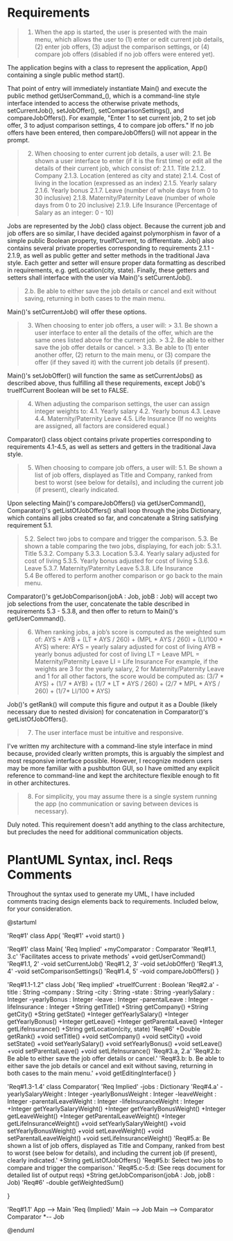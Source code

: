 # Requirements

> 1.	When the app is started, the user is presented with the main menu, which allows the user to (1) enter or edit current job details, (2) enter job offers, (3) adjust the comparison settings, or (4) compare job offers (disabled if no job offers were entered yet).

The application begins with a class to represent the application, App() containing a single public method start(). 

That point of entry will immediately instantiate Main() and execute the public method getUserCommand_(), which is a command-line style interface intended to access the otherwise private methods, setCurrentJob(), setJobOffer(), setComparisonSettings(), and compareJobOffers(). For example, "Enter 1 to set current job, 2 to set job offer, 3 to adjust comparison settings, 4 to compare job offers." If no job offers have been entered, then compareJobOffers() will not appear in the prompt.

> 2.	When choosing to enter current job details, a user will:
> 	2.1.	Be shown a user interface to enter (if it is the first time) or edit all the details of their current job, which consist of:
> 		2.1.1.	Title
> 		2.1.2.	Company
> 		2.1.3.	Location (entered as city and state)
> 		2.1.4.	Cost of living in the location (expressed as an index)
> 		2.1.5.	Yearly salary
> 		2.1.6.	Yearly bonus
> 		2.1.7.	Leave (number of whole days from 0 to 30 inclusive)
> 		2.1.8.	Maternity/Paternity Leave (number of whole days from 0 to 20 inclusive)
> 		2.1.9.	Life Insurance (Percentage of Salary as an integer: 0 - 10)

Jobs are represented by the Job() class object. Because the current job and job offers are so similar, I have decided against polymorphism in favor of a simple public Boolean property, trueIfCurrent, to differentiate. Job() also contains several private properties corresponding to requirements 2.1.1 - 2.1.9, as well as public getter and setter methods in the traditional Java style. Each getter and setter will ensure proper data formatting as described in requirements, e.g. getLocation(city, state). Finally, these getters and setters shall interface with the user via Main()'s setCurrentJob(). 
	
> 2.b.	Be able to either save the job details or cancel and exit without saving, returning in both cases to the main menu.

Main()'s setCurrentJob() will offer these options.

> 3.	When choosing to enter job offers, a user will:
	> 	3.1.	Be shown a user interface to enter all the details of the offer, which are the same ones listed above for the current job.
	> 	3.2.	Be able to either save the job offer details or cancel.
	> 	3.3.	Be able to (1) enter another offer, (2) return to the main menu, or (3) compare the offer (if they saved it) with the current job details (if present).

Main()'s setJobOffer() will function the same as setCurrentJobs() as described above, thus fulfilling all these requirements, except Job()'s trueIfCurrent Boolean will be set to FALSE.
> 4.	When adjusting the comparison settings, the user can assign integer weights to:
> 4.1.	Yearly salary 
> 4.2.	Yearly bonus 
> 4.3.	Leave  
> 4.4.	Maternity/Paternity Leave 
> 4.5.	Life Insurance  (If no weights are assigned, all factors are considered equal.)

Comparator() class object contains private properties corresponding to requirements 4.1-4.5, as well as setters and getters in the traditional Java style.

> 5.	When choosing to compare job offers, a user will:
> 5.1.	Be shown a list of job offers, displayed as Title and Company, ranked from best to worst (see below for details), and including the current job (if present), clearly indicated.

Upon selecting Main()'s compareJobOffers() via getUserCommand(), Comparator()'s getListOfJobOffers() shall loop through the jobs Dictionary, which contains all jobs created so far, and concatenate a String satisfying requirement 5.1.

> 5.2. Select two jobs to compare and trigger the comparison.
> 5.3. Be shown a table comparing the two jobs, displaying, for each job:
> 5.3.1. Title
> 5.3.2. Company
> 5.3.3. Location 
> 5.3.4. Yearly salary adjusted for cost of living
> 5.3.5. Yearly bonus adjusted for cost of living
> 5.3.6. Leave
> 5.3.7. Maternity/Paternity Leave 
> 5.3.8. Life Insurance  
> 5.4 Be offered to perform another comparison or go back to the main menu.

Comparator()'s getJobComparison(jobA : Job, jobB : Job) will accept two job selections from the user, concatenate the table described in requirements 5.3 - 5.3.8, and then offer to return to Main()'s getUserCommand().

> 6.	When ranking jobs, a job’s score is computed as the weighted sum of: 
> AYS + AYB + (LT * AYS / 260) + (MPL * AYS / 260) + (LI/100 * AYS)
> where: AYS = yearly salary adjusted for cost of living AYB = yearly
> bonus adjusted for cost of living LT = Leave MPL = Maternity/Paternity
> Leave LI = Life Insurance For example, if the weights are 3 for the
> yearly salary, 2 for Maternity/Paternity Leave and 1 for all other
> factors, the score would be computed as: (3/7 * AYS) + (1/7 * AYB) +
> (1/7 * LT * AYS / 260) + (2/7 * MPL * AYS / 260) + (1/7* LI/100 * AYS)

Job()'s getRank() will compute this figure and output it as a Double (likely necessary due to nested division) for concatenation in Comparator()'s getListOfJobOffers().  

> 7.	The user interface must be intuitive and responsive.

I've written my architecture with a command-line style interface in mind because, provided clearly written prompts, this is arguably the simplest and most responsive interface possible. However, I recognize modern users may be more familiar with a pushbutton GUI, so I have omitted any explicit reference to command-line and kept the architecture flexible enough to fit in other architectures.

> 8.	For simplicity, you may assume there is a single system running the app (no communication or saving between devices is necessary).

Duly noted. This requirement doesn't add anything to the class architecture, but precludes the need for additional communication objects. 

# PlantUML Syntax, incl. Reqs Comments

Throughout the syntax used to generate my UML, I have included comments tracing design elements back to requirements. Included below, for your consideration.

@startuml

'Req#1'
class App{
  'Req#1'
  +void start()
}

'Req#1'
class Main{
  'Req Implied'
  +myComparator : Comparator
  'Req#1.1, 3.c'
  'Facilitates access to private methods'
  +void getUserCommand()
  'Req#1.1, 2'
  -void setCurrentJob()
  'Req#1.2, 3'
  -void setJobOffer()
  'Req#1.3, 4'
  -void setComparisonSettings()
  'Req#1.4, 5'
  -void compareJobOffers()
}

'Req#1.1-1.2"
class Job{
  'Req implied'
  +trueIfCurrent : Boolean
  'Req#2.a'
  -title : String 
  -company : String 
  -city : String
  -state : String 
  -yearlySalary : Integer
  -yearlyBonus : Integer
  -leave : Integer
  -parentalLeave : Integer
  -lifeInsurance : Integer
  +String getTitle()
  +String getCompany()
  +String getCity()
  +String getState()
  +Integer getYearlySalary()
  +Integer getYearlyBonus()
  +Integer getLeave()
  +Integer getParentalLeave()
  +Integer getLifeInsurance()
  +String getLocation(city, state)
  'Req#6'
  +Double getRank()
  +void setTitle()
  +void setCompany()
  +void setCity()
  +void setState()
  +void setYearlySalary()
  +void setYearlyBonus()
  +void setLeave()
  +void setParentalLeave()
  +void setLifeInsurance()
  'Req#3.a, 2.a'
  'Req#2.b: Be able to either save the job offer details or cancel.'
  'Req#3.b: b.	Be able to either save the job details or cancel and exit without saving, returning in both cases to the main menu.'
  +void getEditingInterface()
}

'Req#1.3-1.4'
class Comparator{
  'Req Implied'
  -jobs : Dictionary
  'Req#4.a'
  -yearlySalaryWeight : Integer
  -yearlyBonusWeight : Integer
  -leaveWeight : Integer
  -parentalLeaveWeight : Integer
  -lifeInsuranceWeight : Integer
  +Integer getYearlySalaryWeight()
  +Integer getYearlyBonusWeight()
  +Integer getLeaveWeight()
  +Integer getParentalLeaveWeight()
  +Integer getLifeInsuranceWeight()
  +void setYearlySalaryWeight()
  +void setYearlyBonusWeight()
  +void setLeaveWeight()
  +void setParentalLeaveWeight()
  +void setLifeInsuranceWeight()
  'Req#5.a:	Be shown a list of job offers, displayed as Title and Company, ranked from best to worst (see below for details), and including the current job (if present), clearly indicated.'
  +String getListOfJobOffers()
  'Req#5.b: Select two jobs to compare and trigger the comparison.'
  'Req#5.c-5.d: (See reqs document for detailed list of output reqs)
  +String getJobComparison(jobA : Job, jobB : Job)
  'Req#6'
  -double getWeightedSum()
  
}

'Req#1.1'
App --> Main
'Req (Implied)'
Main --> Job
Main --> Comparator
Comparator *-- Job

@enduml

